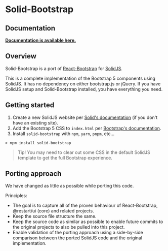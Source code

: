 # Solid-Bootstrap

## Documentation

**[Documentation is available here.](https://solid-libs.github.io/solid-bootstrap/)**

## Overview

Solid-Bootstrap is a port of [React-Bootstrap](https://react-bootstrap.github.io/) for [SolidJS](https://www.solidjs.com/).

This is a complete implementation of the Bootstrap 5 components using SolidJS. It has no dependency on either bootstrap.js or jQuery. If you have SolidJS setup and Solid-Bootstrap installed, you have everything you need.

## Getting started

1. Create a new SolidJS website per [Solid's documentation](https://www.solidjs.com/guide) (if you don't have an existing site).
2. Add the Bootstrap 5 CSS to `index.html` per [Bootstrap's documentation](https://getbootstrap.com/docs/5.0/getting-started/introduction/).
3. Install `solid-bootstrap` with `npm`, `yarn`, `pnpm`, etc...

```
> npm install solid-bootstrap
```

> Tip! You may need to clear out some CSS in the default SolidJS template to get the full Bootstrap experience.

## Porting approach

We have changed as little as possible while porting this code.

Principles:

- The goal is to capture all of the proven behaviour of React-Bootstrap, @restart/ui (core) and related projects.
- Keep the source file structure the same.
- Keep the source code as similar as possible to enable future commits to the original projects to also be pulled into this project.
- Enable validation of the porting approach using a side-by-side comparison between the ported SolidJS code and the original implementation.

